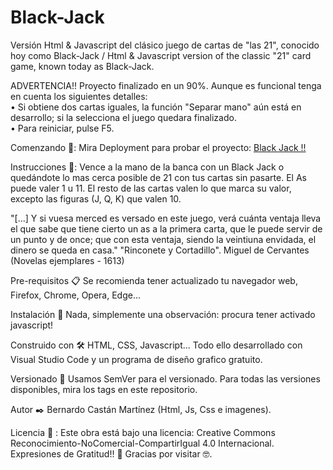 # Black-Jack

Versión Html & Javascript del clásico juego de cartas de "las 21", conocido hoy como Black-Jack / Html & Javascript version of the classic "21" card game, known today as Black-Jack.

ADVERTENCIA!! Proyecto finalizado en un 90%. Aunque es funcional tenga en cuenta los siguientes detalles: <br>
•	Si obtiene dos cartas iguales, la función "Separar mano" aún está en desarrollo; si la selecciona el juego quedara finalizado. <br>
•	Para reiniciar, pulse F5.

Comenzando 🚀:
Mira Deployment para probar el proyecto: <a href="https://declaraval.github.io/Black-Jack/"> Black Jack !! </a>

Instrucciones 📖: Vence a la mano de la banca con un Black Jack o quedándote lo mas cerca posible de 21 con tus cartas sin pasarte. El As puede valer 1 u 11. El resto de las cartas valen lo que marca su valor, excepto las figuras (J, Q, K) que valen 10.

"[...] Y si vuesa merced es versado en este juego, verá cuánta ventaja lleva el que sabe que tiene cierto un as a la primera carta, que le puede servir de un punto y de once; que con esta ventaja, siendo la veintiuna envidada, el dinero se queda en casa." "Rinconete y Cortadillo". Miguel de Cervantes (Novelas ejemplares - 1613)

Pre-requisitos 📋 Se recomienda tener actualizado tu navegador web, Firefox, Chrome, Opera, Edge...

Instalación 🔧 Nada, simplemente una observación: procura tener activado javascript!

Construido con 🛠️ HTML, CSS, Javascript... Todo ello desarrollado con Visual Studio Code y un programa de diseño grafico gratuito.

Versionado 📌 Usamos SemVer para el versionado. Para todas las versiones disponibles, mira los tags en este repositorio.

Autor ✒️ Bernardo Castán Martínez (Html, Js, Css e imagenes).

Licencia 📄 : 
Este obra está bajo una licencia: Creative Commons Reconocimiento-NoComercial-CompartirIgual 4.0 Internacional.
Expresiones de Gratitud!! 🎁 Gracias por visitar 🤓.
